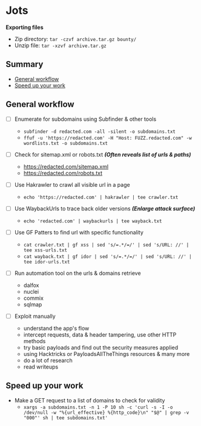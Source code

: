 # Jots

**Exporting files**
- Zip directory: `tar -czvf archive.tar.gz bounty/`
- Unzip file: `tar -xzvf archive.tar.gz`

## Summary
- [General workflow](#general-workflow)
- [Speed up your work](#speed-up-your-work)

## General workflow
- [ ] Enumerate for subdomains using Subfinder & other tools
  - `subfinder -d redacted.com -all -silent -o subdomains.txt`
  - `ffuf -u 'https://redacted.com' -H "Host: FUZZ.redacted.com" -w wordlists.txt -o subdomains.txt`

- [ ] Check for sitemap.xml or robots.txt ***(Often reveals list of urls & paths)***
  - https://redacted.com/sitemap.xml
  - https://redacted.com/robots.txt

- [ ] Use Hakrawler to crawl all visible url in a page
  - `echo 'https://redacted.com' | hakrawler | tee crawler.txt`

- [ ] Use WaybackUrls to trace back older versions ***(Enlarge attack surface)***
  - `echo 'redacted.com' | waybackurls | tee wayback.txt`

- [ ] Use GF Patters to find url with specific functionality
  - `cat crawler.txt | gf xss | sed 's/=.*/=/' | sed 's/URL: //' | tee xss-urls.txt`
  - `cat wayback.txt | gf idor | sed 's/=.*/=/' | sed 's/URL: //' | tee idor-urls.txt`

- [ ] Run automation tool on the urls & domains retrieve
  - dalfox
  - nuclei
  - commix
  - sqlmap

- [ ] Exploit manually
  - understand the app's flow
  - intercept requests, data & header tampering, use other HTTP methods
  - try basic payloads and find out the security measures applied
  - using Hacktricks or PayloadsAllTheThings resources & many more
  - do a lot of research
  - read writeups

## Speed up your work
- Make a GET request to a list of domains to check for validity
  - `xargs -a subdomains.txt -n 1 -P 10 sh -c 'curl -s -I -o /dev/null -w "%{url_effective} %{http_code}\n" "$@" | grep -v "000"' sh | tee subdomains.txt'`
